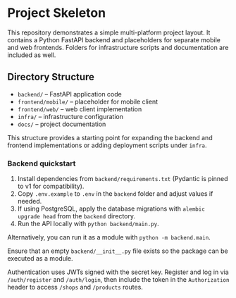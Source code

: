 # Project Skeleton

This repository demonstrates a simple multi-platform project layout. It contains a Python FastAPI backend and placeholders for separate mobile and web frontends. Folders for infrastructure scripts and documentation are included as well.

## Directory Structure

- `backend/` – FastAPI application code
- `frontend/mobile/` – placeholder for mobile client
- `frontend/web/` – web client implementation
- `infra/` – infrastructure configuration
- `docs/` – project documentation

This structure provides a starting point for expanding the backend and frontend implementations or adding deployment scripts under `infra`.

### Backend quickstart
1. Install dependencies from `backend/requirements.txt` (Pydantic is pinned to v1 for compatibility).
2. Copy `.env.example` to `.env` in the `backend` folder and adjust values if needed.
3. If using PostgreSQL, apply the database migrations with `alembic upgrade head` from the `backend` directory.
4. Run the API locally with `python backend/main.py`.

Alternatively, you can run it as a module with `python -m backend.main`.

Ensure that an empty `backend/__init__.py` file exists so the package can be executed as a module.

Authentication uses JWTs signed with the secret key. Register and log in via `/auth/register` and `/auth/login`,
then include the token in the `Authorization` header to access `/shops` and `/products` routes.

